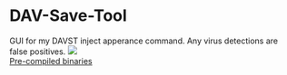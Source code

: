 # DAV-Save-Tool
GUI for my DAVST inject apperance command. Any virus detections are false positives.
![](https://i.imgur.com/HfaqzBJ.png)    
[Pre-compiled binaries](https://github.com/Sorrow446/DAV-Save-Tool/releases)
